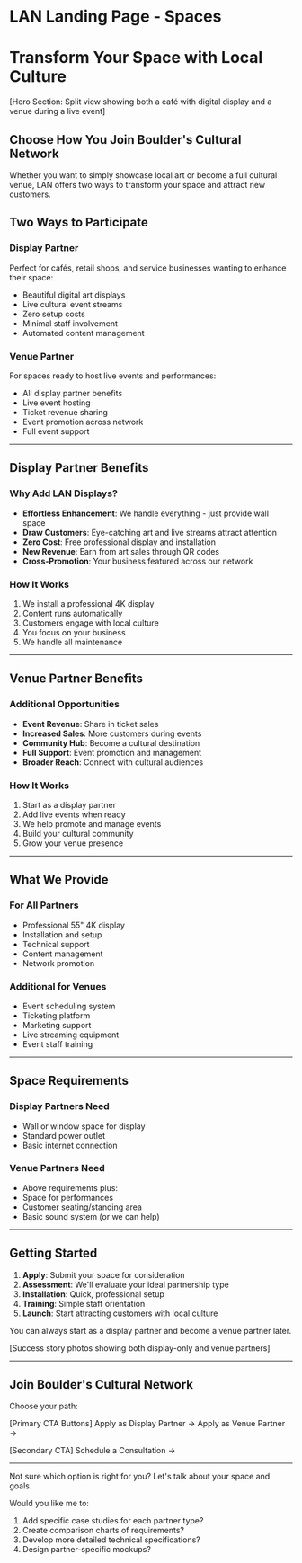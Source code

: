 # LAN Landing Page - Spaces

# Transform Your Space with Local Culture

[Hero Section: Split view showing both a café with digital display and a venue during a live event]

## Choose How You Join Boulder's Cultural Network

Whether you want to simply showcase local art or become a full cultural venue, LAN offers two ways to transform your space and attract new customers.

## Two Ways to Participate

### Display Partner

Perfect for cafés, retail shops, and service businesses wanting to enhance their space:

- Beautiful digital art displays
- Live cultural event streams
- Zero setup costs
- Minimal staff involvement
- Automated content management

### Venue Partner

For spaces ready to host live events and performances:

- All display partner benefits
- Live event hosting
- Ticket revenue sharing
- Event promotion across network
- Full event support

---

## Display Partner Benefits

### Why Add LAN Displays?

- **Effortless Enhancement**: We handle everything - just provide wall space
- **Draw Customers**: Eye-catching art and live streams attract attention
- **Zero Cost**: Free professional display and installation
- **New Revenue**: Earn from art sales through QR codes
- **Cross-Promotion**: Your business featured across our network

### How It Works

1. We install a professional 4K display
2. Content runs automatically
3. Customers engage with local culture
4. You focus on your business
5. We handle all maintenance

---

## Venue Partner Benefits

### Additional Opportunities

- **Event Revenue**: Share in ticket sales
- **Increased Sales**: More customers during events
- **Community Hub**: Become a cultural destination
- **Full Support**: Event promotion and management
- **Broader Reach**: Connect with cultural audiences

### How It Works

1. Start as a display partner
2. Add live events when ready
3. We help promote and manage events
4. Build your cultural community
5. Grow your venue presence

---

## What We Provide

### For All Partners

- Professional 55" 4K display
- Installation and setup
- Technical support
- Content management
- Network promotion

### Additional for Venues

- Event scheduling system
- Ticketing platform
- Marketing support
- Live streaming equipment
- Event staff training

---

## Space Requirements

### Display Partners Need

- Wall or window space for display
- Standard power outlet
- Basic internet connection

### Venue Partners Need

- Above requirements plus:
- Space for performances
- Customer seating/standing area
- Basic sound system (or we can help)

---

## Getting Started

1. **Apply**: Submit your space for consideration
2. **Assessment**: We'll evaluate your ideal partnership type
3. **Installation**: Quick, professional setup
4. **Training**: Simple staff orientation
5. **Launch**: Start attracting customers with local culture

You can always start as a display partner and become a venue partner later.

[Success story photos showing both display-only and venue partners]

---

## Join Boulder's Cultural Network

Choose your path:

[Primary CTA Buttons]
Apply as Display Partner →
Apply as Venue Partner →

[Secondary CTA]
Schedule a Consultation →

---

Not sure which option is right for you? Let's talk about your space and goals.

Would you like me to:

1. Add specific case studies for each partner type?
2. Create comparison charts of requirements?
3. Develop more detailed technical specifications?
4. Design partner-specific mockups?